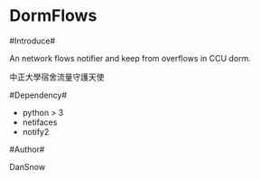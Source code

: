 DormFlows
===

#Introduce#

An network flows notifier and keep from overflows in CCU dorm.

中正大學宿舍流量守護天使

#Dependency#

- python > 3
- netifaces
- notify2

#Author#

DanSnow

